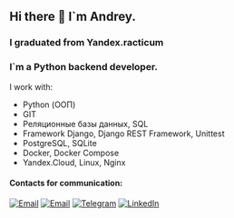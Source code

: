 ## Hi there 👋 I`m Andrey.

### I graduated from Yandex.racticum 
### I`m a Python backend developer.

I work with:
- Python (ООП)
- GIT
- Реляционные базы данных, SQL
- Framework Django, Django REST Framework, Unittest
- PostgreSQL, SQLite
- Docker, Docker Compose
- Yandex.Cloud, Linux, Nginx


#### Contacts for communication:

[![Email](https://img.shields.io/badge/Email-address-brightgreen)](mailto:rubtsov.job@icloud.com)
[![Email](https://img.shields.io/badge/Email-ping-%232CA5E0?style=flat&logo=email)](mailto:rubtsov.job@icloud.com)
[![Telegram](https://img.shields.io/badge/Telegram-profile-%232CA5E0?style=flat&logo=telegram)](https://t.me/anrunn)
[![LinkedIn](https://img.shields.io/badge/LinkedIn-profile-%230e76a8?style=flat&logo=linkedin)](https://www.linkedin.com/in/andrey-rubtsov-45505294/)

<!--
**Raa78/Raa78** is a ✨ _special_ ✨ repository because its `README.md` (this file) appears on your GitHub profile.

Here are some ideas to get you started:

- 🔭 I’m currently working on ...
- 🌱 I’m currently learning ...
- 👯 I’m looking to collaborate on ...
- 🤔 I’m looking for help with ...
- 💬 Ask me about ...
- 📫 How to reach me: ...
- 😄 Pronouns: ...
- ⚡ Fun fact: ...
-->
